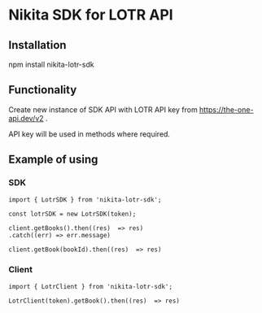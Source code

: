 # Nikita SDK for LOTR API

## Installation

npm install nikita-lotr-sdk

## Functionality

Create new instance of SDK API with LOTR API key from https://the-one-api.dev/v2 . 

API key will be used in methods where required.


## Example of using

### SDK
```
import { LotrSDK } from 'nikita-lotr-sdk';

const lotrSDK = new LotrSDK(token);

client.getBooks().then((res)  => res)
.catch((err) => err.message)

client.getBook(bookId).then((res)  => res)
```


### Client
```
import { LotrClient } from 'nikita-lotr-sdk';

LotrClient(token).getBook().then((res)  => res)
```